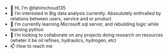 - 👋 Hi, I’m @fahimchoud135
- 👀 I’m interested in Big data analysis currently. Absoulutely enthralled by relations between users, service and or product
- 🌱 I’m currently learning Microsoft sql server, and rebuilding logic while learning python
- 💞️ I’m looking to collaborate on any projects doing research on resources (wheter it be oil refines, hydraulics, hydrogen, etc)
- 📫 How to reach me 
